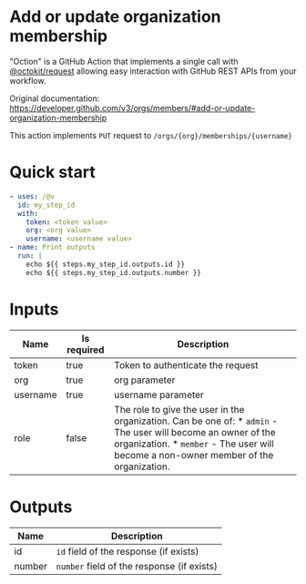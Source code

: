 # Add or update organization membership

"Oction" is a GitHub Action that implements a single call with 
[@octokit/request](https://www.npmjs.com/package/@octokit/request)
allowing easy interaction with GitHub REST APIs from your workflow.

Original documentation: https://developer.github.com/v3/orgs/members/#add-or-update-organization-membership

This action implements `PUT` request to `/orgs/{org}/memberships/{username}`


# Quick start

```yaml
- uses: /@v
  id: my_step_id
  with:
    token: <token value>
    org: <org value>
    username: <username value>
- name: Print outputs
  run: |
    echo ${{ steps.my_step_id.outputs.id }}
    echo ${{ steps.my_step_id.outputs.number }}
```


# Inputs

| Name | Is required | Description |
|---|---|---|
|token|true|Token to authenticate the request
|org|true|org parameter
|username|true|username parameter
|role|false|The role to give the user in the organization. Can be one of:   \* `admin` - The user will become an owner of the organization.   \* `member` - The user will become a non-owner member of the organization.

# Outputs

| Name | Description |
|---|---|
|id|`id` field of the response (if exists)|
|number|`number` field of the response (if exists)|

